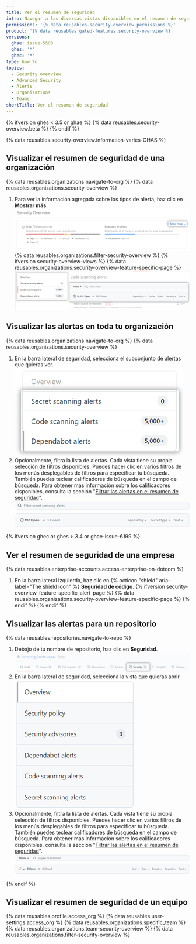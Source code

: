 ```yaml
---
title: Ver el resumen de seguridad
intro: Navegar a las diversas vistas disponibles en el resumen de seguridad
permissions: '{% data reusables.security-overview.permissions %}'
product: '{% data reusables.gated-features.security-overview %}'
versions:
  ghae: issue-5503
  ghes: '*'
  ghec: '*'
type: how_to
topics:
  - Security overview
  - Advanced Security
  - Alerts
  - Organizations
  - Teams
shortTitle: Ver el resumen de seguridad
---
```


{% ifversion ghes < 3.5 or ghae %}
{% data reusables.security-overview.beta %}
{% endif %}

{% data reusables.security-overview.information-varies-GHAS %}

## Visualizar el resumen de seguridad de una organización

{% data reusables.organizations.navigate-to-org %}
{% data reusables.organizations.security-overview %}
1. Para ver la información agregada sobre los tipos de alerta, haz clic en **Mostrar más**. ![Botón de mostrar más](/assets/images/help/organizations/security-overview-show-more-button.png)
{% data reusables.organizations.filter-security-overview %}
{% ifversion security-overview-views %}
{% data reusables.organizations.security-overview-feature-specific-page %}
  ![Captura de pantalla de la página específica del escaneo de código](/assets/images/help/organizations/security-overview-code-scanning-alerts.png)

## Visualizar las alertas en toda tu organización

{% data reusables.organizations.navigate-to-org %}
{% data reusables.organizations.security-overview %}
1. En la barra lateral de seguridad, selecciona el subconjunto de alertas que quieras ver. ![Visualizar un subconjunto de alertas](/assets/images/help/organizations/view-alert-subset.png)
2. Opcionalmente, filtra la lista de alertas. Cada vista tiene su propia selección de filtros disponibles. Puedes hacer clic en varios filtros de los menús desplegables de filtros para especificar tu búsqueda. También puedes teclear calificadores de búsqueda en el campo de búsqueda. Para obtener más información sobre los calificadores disponibles, consulta la sección "[Filtrar las alertas en el resumen de seguridad](/code-security/security-overview/filtering-alerts-in-the-security-overview)". ![Los menús de filtro desplegable y el campo de búsqueda de repositorios en la vista de escaneo de secretos](/assets/images/help/organizations/secret-scanning-filter-alerts.png)

{% ifversion ghec or ghes > 3.4 or ghae-issue-6199 %}
## Ver el resumen de seguridad de una empresa

{% data reusables.enterprise-accounts.access-enterprise-on-dotcom %}
1. En la barra lateral izquierda, haz clic en {% octicon "shield" aria-label="The shield icon" %} **Seguridad de código**.
{% ifversion security-overview-feature-specific-alert-page %}
{% data reusables.organizations.security-overview-feature-specific-page %}
{% endif %}
{% endif %}

## Visualizar las alertas para un repositorio

{% data reusables.repositories.navigate-to-repo %}
1. Debajo de tu nombre de repositorio, haz clic en **Seguridad**. ![Pestaña de seguridad de repositorio](/assets/images/help/repository/security-tab.png)
2. En la barra lateral de seguridad, selecciona la vista que quieras abrir. ![Ver subconjunto de alertas del repositorio](/assets/images/help/repository/repo-security-side-panel.png)
3. Opcionalmente, filtra la lista de alertas. Cada vista tiene su propia selección de filtros disponibles. Puedes hacer clic en varios filtros de los menús desplegables de filtros para especificar tu búsqueda. También puedes teclear calificadores de búsqueda en el campo de búsqueda. Para obtener más información sobre los calificadores disponibles, consulta la sección "[Filtrar las alertas en el resumen de seguridad](/code-security/security-overview/filtering-alerts-in-the-security-overview)". ![Menús de filtro desplegables en la vista de alertas de escaneo de secreto del repositorio](/assets/images/help/repository/repo-code-scanning-filter-and-search.png)

{% endif %}

## Visualizar el resumen de seguridad de un equipo

{% data reusables.profile.access_org %}
{% data reusables.user-settings.access_org %}
{% data reusables.organizations.specific_team %}
{% data reusables.organizations.team-security-overview %}
{% data reusables.organizations.filter-security-overview %}
